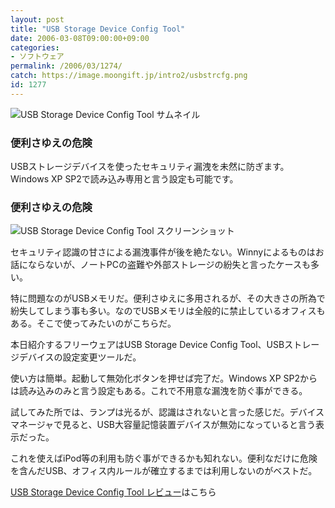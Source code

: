 ```yaml
---
layout: post
title: "USB Storage Device Config Tool"
date: 2006-03-08T09:00:00+09:00
categories:
- ソフトウェア
permalink: /2006/03/1274/
catch: https://image.moongift.jp/intro2/usbstrcfg.png
id: 1277
---
```

 ![USB Storage Device Config Tool サムネイル](https://image.moongift.jp/intro2/usbstrcfg.t.png "USB Storage Device Config Tool サムネイル")
  

### 便利さゆえの危険
  
USBストレージデバイスを使ったセキュリティ漏洩を未然に防ぎます。Windows XP SP2で読み込み専用と言う設定も可能です。  
<!--more-->  

### 便利さゆえの危険
  

![USB Storage Device Config Tool スクリーンショット](https://image.moongift.jp/intro2/usbstrcfg.png "USB Storage Device Config Tool スクリーンショット")

  

セキュリティ認識の甘さによる漏洩事件が後を絶たない。Winnyによるものはお話にならないが、ノートPCの盗難や外部ストレージの紛失と言ったケースも多い。

  

特に問題なのがUSBメモリだ。便利さゆえに多用されるが、その大きさの所為で紛失してしまう事も多い。なのでUSBメモリは全般的に禁止しているオフィスもある。そこで使ってみたいのがこちらだ。

  

本日紹介するフリーウェアはUSB Storage Device Config Tool、USBストレージデバイスの設定変更ツールだ。

  

使い方は簡単。起動して無効化ボタンを押せば完了だ。Windows XP SP2からは読み込みのみと言う設定もある。これで不用意な漏洩を防ぐ事ができる。

  

試してみた所では、ランプは光るが、認識はされないと言った感じだ。デバイスマネージャで見ると、USB大容量記憶装置デバイスが無効になっていると言う表示だった。

  

これを使えばiPod等の利用も防ぐ事ができるかも知れない。便利なだけに危険を含んだUSB、オフィス内ルールが確立するまでは利用しないのがベストだ。

  

[USB Storage Device Config Tool レビュー](http://fw.moongift.jp/review/i-1289.html)はこちら

